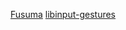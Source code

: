 [Fusuma](https://github.com/iberianpig/fusuma)
[libinput-gestures](https://github.com/bulletmark/libinput-gestures)

